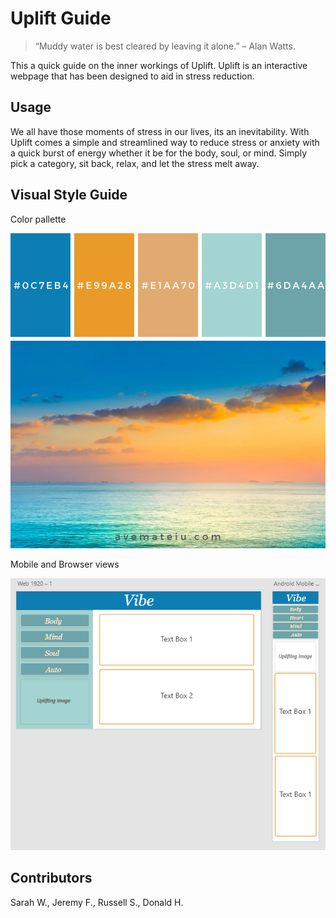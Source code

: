 # Uplift Guide

> “Muddy water is best cleared by leaving it alone.” – Alan Watts.

This a quick guide on the inner workings of Uplift. Uplift is an interactive webpage that has been designed to aid in stress reduction.

## Usage

We all have those moments of stress in our lives, its an inevitability. With Uplift comes a simple and streamlined way to reduce stress or anxiety with a quick burst of energy whether it be for the body, soul, or mind. Simply pick a category, sit back, relax, and let the stress melt away.

## Visual Style Guide

Color pallette

![colpal](images/color-palette-292.png)

Mobile and Browser views

![browserviews](images/image.png)

## Contributors

Sarah W., Jeremy F., Russell S., Donald H.
